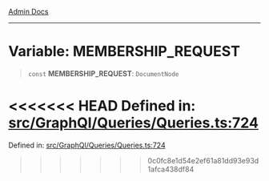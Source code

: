 [Admin Docs](/)

***

# Variable: MEMBERSHIP\_REQUEST

> `const` **MEMBERSHIP\_REQUEST**: `DocumentNode`

<<<<<<< HEAD
Defined in: [src/GraphQl/Queries/Queries.ts:724](https://github.com/abhassen44/talawa-admin/blob/285f7384c3d26b5028a286d84f89b85120d130a2/src/GraphQl/Queries/Queries.ts#L724)
=======
Defined in: [src/GraphQl/Queries/Queries.ts:724](https://github.com/PalisadoesFoundation/talawa-admin/blob/main/src/GraphQl/Queries/Queries.ts#L724)
>>>>>>> 0c0fc8e1d54e2ef61a81dd93e93d1afca438df84
